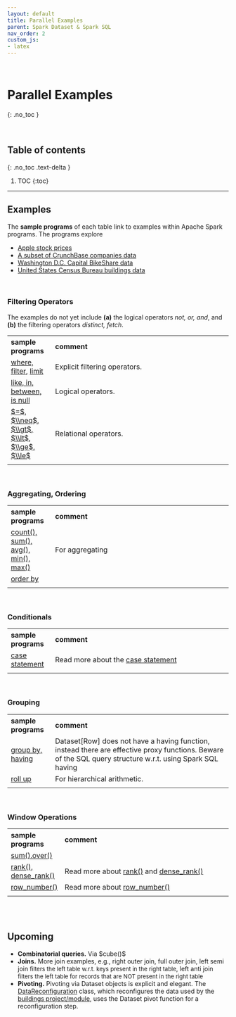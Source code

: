 ```yaml
---
layout: default
title: Parallel Examples
parent: Spark Dataset & Spark SQL
nav_order: 2
custom_js:
- latex
---
```


<br>

# Parallel Examples
{: .no_toc }

<br>

## Table of contents
{: .no_toc .text-delta }

1. TOC
{:toc}

---


## Examples

The **sample programs** of each table link to examples within Apache Spark programs.  The programs explore

* [Apple stock prices](https://github.com/briefings/stocks)
* [A subset of CrunchBase companies data](https://github.com/briefings/firms)
* [Washington D.C. Capital BikeShare data](https://github.com/briefings/bikeshare)
* [United States Census Bureau buildings data](https://github.com/briefings/buildings)

<br>

### Filtering Operators

The examples do not yet include **(a)** the logical operators *not, or, and*, and **(b)** the filtering operators *distinct, fetch*.

<table>
  <tr>
      <th style="width:20%;text-align: left;">sample programs</th><th style="text-align: left;">comment</th>
  </tr>
  <tr>
    <td><a href="https://github.com/briefings/buildings/blob/master/src/main/scala/com/grey/queries/FilteringOperators.scala" target="\_blank">where, filter</a>, <a href="https://github.com/briefings/buildings/blob/master/src/main/scala/com/grey/queries/FundamentalClauses.scala" target="\_blank">limit</a> </td>
    <td>Explicit filtering operators.</td>
  </tr>
  <tr>    
    <td><a href="https://github.com/briefings/buildings/blob/master/src/main/scala/com/grey/queries/LogicalOperators.scala" target="\_blank">like, in, between, is null</a></td>
    <td>Logical operators.</td>
  </tr>
  <tr>    
    <td><a href="https://github.com/briefings/buildings/blob/master/src/main/scala/com/grey/queries/RelationalOperators.scala" target="\_blank">$=$, $\\neq$, $\\gt$, $\\lt$, $\\ge$, $\\le$</a></td>
    <td>Relational operators.</td>
  </tr>
  <tr>
    <td></td>
    <td></td>
  </tr>
</table>

<br>

### Aggregating, Ordering

<table>
  <tr>
      <th style="width:20%;text-align: left;">sample programs</th><th style="text-align: left;">comment</th>
  </tr>
  <tr>    
    <td><a href="https://github.com/briefings/stocks/blob/master/src/main/scala/com/grey/queries/Aggregating.scala" target="\_blank">count(), sum(), avg(), min(), max()</a></td>
    <td>For aggregating</td>
  </tr>
  <tr>    
    <td><a href="https://github.com/briefings/buildings/blob/master/src/main/scala/com/grey/queries/FundamentalClauses.scala" target="\_blank">order by</a></td>
    <td>&nbsp;</td>
  </tr>
  <tr>
    <td></td>
    <td></td>
  </tr>
</table>

<br>

### Conditionals

<table>
  <tr>
      <th style="width:20%;text-align: left;">sample programs</th><th style="text-align: left;">comment</th>
  </tr>
  <tr>
    <td><a href="https://github.com/briefings/stocks/blob/master/src/main/scala/com/grey/queries/Conditionals.scala" target="\_blank">case statement</a></td>
    <td>Read more about the <a href="https://spark.apache.org/docs/latest/api/sql/#when" target="\_blank">case statement</a></td>
  </tr>
  <tr>
    <td></td>
    <td></td>
  </tr>
</table>

<br>

### Grouping

<table>
  <tr>
      <th style="width:20%;text-align: left;">sample programs</th><th style="text-align: left;">comment</th>
  </tr>
  <tr>
    <td><a href="https://github.com/briefings/stocks/blob/master/src/main/scala/com/grey/queries/Grouping.scala" target="\_blank">group by, having</a></td>
    <td>Dataset[Row] does not have a having function, instead there are effective proxy functions. Beware of the SQL query structure w.r.t. using Spark SQL having</td>
  </tr>
  <tr>
    <td><a href="https://github.com/briefings/bikeshare/blob/master/src/main/scala/com/grey/queries/HierarchicalArithmetic.scala" target="\_blank">roll up</a></td>
    <td>For hierarchical arithmetic.</td>
  </tr>
  <tr>
    <td></td>
    <td></td>
  </tr>
</table>

<br>

### Window Operations

<table>
  <tr>
      <th style="width:20%;text-align: left;">sample programs</th><th style="text-align: left;">comment</th>
  </tr>
  <tr>
    <td><a href="https://github.com/briefings/bikeshare/blob/master/src/main/scala/com/grey/queries/ContinuousArithmetic.scala" target="\_blank">sum().over()</a></td>
    <td>&nbsp;</td>
  </tr>
  <tr>
    <td><a href="https://github.com/briefings/bikeshare/blob/master/src/main/scala/com/grey/queries/RankingArithmetic.scala" target="\_blank">rank(), dense_rank()</a></td>
    <td>Read more about <a href="https://spark.apache.org/docs/latest/api/sql/index.html#rank">rank()</a> and <a href="https://spark.apache.org/docs/latest/api/sql/index.html#dense_rank">dense_rank()</a></td>
  </tr>
  <tr>
    <td><a href="https://github.com/briefings/bikeshare/blob/master/src/main/scala/com/grey/queries/NumberingArithmetic.scala" target="\_blank">row_number()</a></td>
    <td>Read more about <a href="https://spark.apache.org/docs/latest/api/sql/index.html#row_number">row_number()</a></td>
  </tr>
  <tr>
    <td></td>
    <td></td>
  </tr>
</table>

<br>
<br>

## Upcoming

<ul>
  <li><b>Combinatorial queries.</b> Via $cube()$</li>
  <li><b>Joins.</b>  More join examples, e.g., right outer join, full outer join,  <span class="tooltip">left semi join
    <span class="tooltiptext" style="font-size: small">filters the left table w.r.t. keys present in the right table</span></span>,
    <span class="tooltip">left anti join <span class="tooltiptext" style="font-size: small">filters the left table for records
      that are NOT present in the right table</span> </span></li>
  <li><b>Pivoting.</b>  Pivoting via Dataset objects is explicit and elegant.  The
    <a href="https://github.com/briefings/buildings/blob/master/src/main/scala/com/grey/sources/DataReconfiguration.scala">DataReconfiguration</a>
    class, which reconfigures the data used by the <a href="https://github.com/briefings/buildings">buildings project/module</a>,
    uses the Dataset pivot function for a reconfiguration step.</li>
</ul>


<br>
<br>
<br>
<br>
